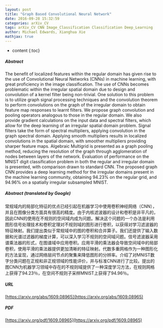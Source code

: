 ```yaml
---
layout: post
title: "Graph Based Convolutional Neural Network"
date: 2016-09-28 15:32:59
categories: arXiv_CV
tags: arXiv_CV CNN Image_Classification Classification Deep_Learning
author: Michael Edwards, Xianghua Xie
mathjax: true
---
```


* content
{:toc}

##### Abstract
The benefit of localized features within the regular domain has given rise to the use of Convolutional Neural Networks (CNNs) in machine learning, with great proficiency in the image classification. The use of CNNs becomes problematic within the irregular spatial domain due to design and convolution of a kernel filter being non-trivial. One solution to this problem is to utilize graph signal processing techniques and the convolution theorem to perform convolutions on the graph of the irregular domain to obtain feature map responses to learnt filters. We propose graph convolution and pooling operators analogous to those in the regular domain. We also provide gradient calculations on the input data and spectral filters, which allow for the deep learning of an irregular spatial domain problem. Signal filters take the form of spectral multipliers, applying convolution in the graph spectral domain. Applying smooth multipliers results in localized convolutions in the spatial domain, with smoother multipliers providing sharper feature maps. Algebraic Multigrid is presented as a graph pooling method, reducing the resolution of the graph through agglomeration of nodes between layers of the network. Evaluation of performance on the MNIST digit classification problem in both the regular and irregular domain is presented, with comparison drawn to standard CNN. The proposed graph CNN provides a deep learning method for the irregular domains present in the machine learning community, obtaining 94.23% on the regular grid, and 94.96% on a spatially irregular subsampled MNIST.

##### Abstract (translated by Google)
常规域内的局部化特征的优点已经引起在机器学习中使用卷积神经网络（CNN），并且在图像分类方面具有很高的精度。由于内核滤波器的设计和卷积是非平凡的，因此CNN的使用在不规则的空间域内成为问题。解决这个问题的一个办法是利用图形信号处理技术和卷积定理对不规则域的图形进行卷积，以获得对学习滤波器的特征映射。我们提出类似于常规域中的图的卷积和合并算子。我们还提供了输入数据和光谱过滤器的梯度计算，可以深入学习不规则的空间域问题。信号滤波器采用谱乘法器的形式，在图谱域中应用卷积。应用平滑的乘法器会导致空间域中的局部卷积，使用平滑的乘法器提供更加清晰的特征映射。代数多重网格作为一种图形化的方法呈现，通过网络层间节点的聚集来降低图形的分辨率。介绍了对MNIST数字分类问题在正规和非正规领域的性能评价，并与标准CNN进行了比较。提出的图CNN为机器学习领域中存在的不规则域提供了一种深度学习方法，在规则网格上获得了94.23％，在空间不规则子采样MNIST上获得了94.96％。

##### URL
[https://arxiv.org/abs/1609.08965](https://arxiv.org/abs/1609.08965)

##### PDF
[https://arxiv.org/pdf/1609.08965](https://arxiv.org/pdf/1609.08965)

